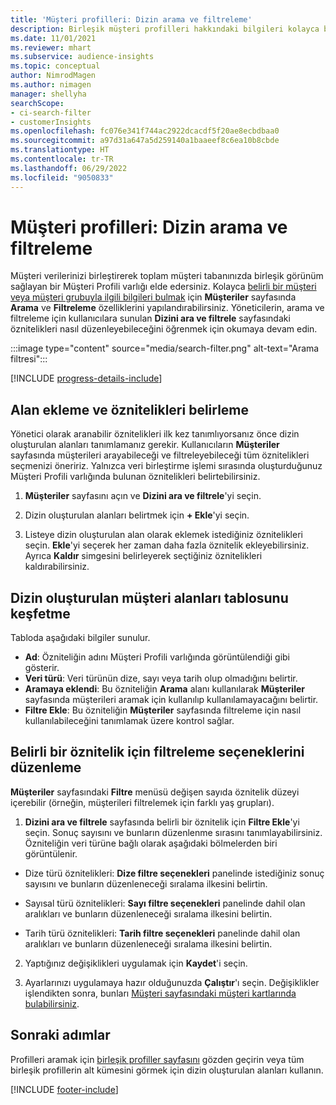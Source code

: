 ```yaml
---
title: 'Müşteri profilleri: Dizin arama ve filtreleme'
description: Birleşik müşteri profilleri hakkındaki bilgileri kolayca bulun ve belirtilen öznitelikler için filtreleyin.
ms.date: 11/01/2021
ms.reviewer: mhart
ms.subservice: audience-insights
ms.topic: conceptual
author: NimrodMagen
ms.author: nimagen
manager: shellyha
searchScope:
- ci-search-filter
- customerInsights
ms.openlocfilehash: fc076e341f744ac2922dcacdf5f20ae8ecbdbaa0
ms.sourcegitcommit: a97d31a647a5d259140a1baaeef8c6ea10b8cbde
ms.translationtype: HT
ms.contentlocale: tr-TR
ms.lasthandoff: 06/29/2022
ms.locfileid: "9050833"
---
```

# <a name="customer-profiles-search--filter-index"></a>Müşteri profilleri: Dizin arama ve filtreleme

Müşteri verilerinizi birleştirerek toplam müşteri tabanınızda birleşik görünüm sağlayan bir Müşteri Profili varlığı elde edersiniz. Kolayca [belirli bir müşteri veya müşteri grubuyla ilgili bilgileri bulmak](customer-profiles.md) için **Müşteriler** sayfasında **Arama** ve **Filtreleme** özelliklerini yapılandırabilirsiniz. Yöneticilerin, arama ve filtreleme için kullanıcılara sunulan **Dizini ara ve filtrele** sayfasındaki öznitelikleri nasıl düzenleyebileceğini öğrenmek için okumaya devam edin.

   :::image type="content" source="media/search-filter.png" alt-text="Arama filtresi":::

[!INCLUDE [progress-details-include](includes/progress-details-pane.md)]

## <a name="add-fields-and-specify-attributes"></a>Alan ekleme ve öznitelikleri belirleme

Yönetici olarak aranabilir öznitelikleri ilk kez tanımlıyorsanız önce dizin oluşturulan alanları tanımlamanız gerekir. Kullanıcıların **Müşteriler** sayfasında müşterileri arayabileceği ve filtreleyebileceği tüm öznitelikleri seçmenizi öneririz. Yalnızca veri birleştirme işlemi sırasında oluşturduğunuz Müşteri Profili varlığında bulunan öznitelikleri belirtebilirsiniz.

1. **Müşteriler** sayfasını açın ve **Dizini ara ve filtrele**'yi seçin.

2. Dizin oluşturulan alanları belirtmek için **+ Ekle**'yi seçin.

3. Listeye dizin oluşturulan alan olarak eklemek istediğiniz öznitelikleri seçin. **Ekle**'yi seçerek her zaman daha fazla öznitelik ekleyebilirsiniz. Ayrıca **Kaldır** simgesini belirleyerek seçtiğiniz öznitelikleri kaldırabilirsiniz.

## <a name="explore-the-indexed-customer-fields-table"></a>Dizin oluşturulan müşteri alanları tablosunu keşfetme

Tabloda aşağıdaki bilgiler sunulur.

- **Ad**: Özniteliğin adını Müşteri Profili varlığında görüntülendiği gibi gösterir.
- **Veri türü**: Veri türünün dize, sayı veya tarih olup olmadığını belirtir.
- **Aramaya eklendi**: Bu özniteliğin **Arama** alanı kullanılarak **Müşteriler** sayfasında müşterileri aramak için kullanılıp kullanılamayacağını belirtir.
- **Filtre Ekle**: Bu özniteliğin **Müşteriler** sayfasında filtreleme için nasıl kullanılabileceğini tanımlamak üzere kontrol sağlar.

## <a name="editing-filtering-options-for-a-given-attribute"></a>Belirli bir öznitelik için filtreleme seçeneklerini düzenleme

**Müşteriler** sayfasındaki **Filtre** menüsü değişen sayıda öznitelik düzeyi içerebilir (örneğin, müşterileri filtrelemek için farklı yaş grupları).

1. **Dizini ara ve filtrele** sayfasında belirli bir öznitelik için **Filtre Ekle**'yi seçin. Sonuç sayısını ve bunların düzenlenme sırasını tanımlayabilirsiniz. Özniteliğin veri türüne bağlı olarak aşağıdaki bölmelerden biri görüntülenir.

- Dize türü öznitelikleri: **Dize filtre seçenekleri** panelinde istediğiniz sonuç sayısını ve bunların düzenleneceği sıralama ilkesini belirtin.

- Sayısal türü öznitelikleri: **Sayı filtre seçenekleri** panelinde dahil olan aralıkları ve bunların düzenleneceği sıralama ilkesini belirtin.

- Tarih türü öznitelikleri: **Tarih filtre seçenekleri** panelinde dahil olan aralıkları ve bunların düzenleneceği sıralama ilkesini belirtin.

2. Yaptığınız değişiklikleri uygulamak için **Kaydet**'i seçin.

3. Ayarlarınızı uygulamaya hazır olduğunuzda **Çalıştır**'ı seçin. Değişiklikler işlendikten sonra, bunları [Müşteri sayfasındaki müşteri kartlarında bulabilirsiniz](customer-profiles.md). 

## <a name="next-steps"></a>Sonraki adımlar

Profilleri aramak için [birleşik profiller sayfasını](customer-profiles.md) gözden geçirin veya tüm birleşik profillerin alt kümesini görmek için dizin oluşturulan alanları kullanın.


[!INCLUDE [footer-include](includes/footer-banner.md)]
